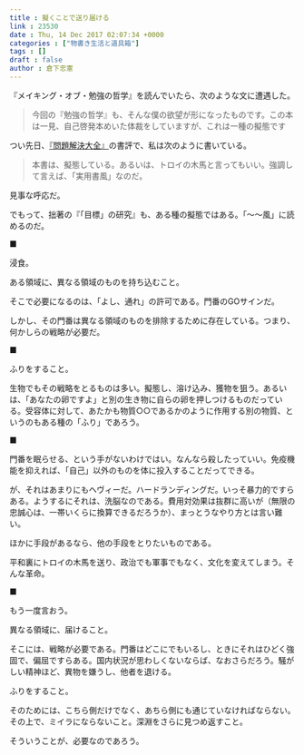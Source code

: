 ```yaml
---
title : 擬くことで送り届ける
link : 23530
date : Thu, 14 Dec 2017 02:07:34 +0000
categories : ["物書き生活と道具箱"]
tags : []
draft : false
author : 倉下忠憲
---
```


『メイキング・オブ・勉強の哲学』を読んでいたら、次のような文に遭遇した。

<blockquote>今回の『勉強の哲学』も、そんな僕の欲望が形になったものです。この本は一見、自己啓発本めいた体裁をしていますが、これは一種の擬態です</blockquote>

つい先日、<a href="https://rashita.net/blog/?p=23365" title="【書評】『問題解決大全』（読書猿） – R-style">『問題解決大全』</a>の書評で、私は次のように書いている。

<blockquote>本書は、擬態している。あるいは、トロイの木馬と言ってもいい。強調して言えば、「実用書風」なのだ。</blockquote>

見事な呼応だ。

でもって、拙著の『「目標」の研究』も、ある種の擬態ではある。「〜〜風」に読めるのだ。

■

浸食。

ある領域に、異なる領域のものを持ち込むこと。

そこで必要になるのは、「よし、通れ」の許可である。門番のGOサインだ。

しかし、その門番は異なる領域のものを排除するために存在している。つまり、何かしらの戦略が必要だ。

■

ふりをすること。

生物でもその戦略をとるものは多い。擬態し、溶け込み、獲物を狙う。あるいは、「あなたの卵ですよ」と別の生き物に自らの卵を押しつけるものだっている。受容体に対して、あたかも物質○○であるかのように作用する別の物質、というのもある種の「ふり」であろう。

■

門番を眠らせる、という手がないわけではい。なんなら殺したっていい。免疫機能を抑えれば、「自己」以外のものを体に投入することだってできる。

が、それはあまりにもヘヴィーだ。ハードランディングだ。いっそ暴力的ですらある。ようするにそれは、洗脳なのである。費用対効果は抜群に高いが（無限の忠誠心は、一帯いくらに換算できるだろうか）、まっとうなやり方とは言い難い。

ほかに手段があるなら、他の手段をとりたいものである。

平和裏にトロイの木馬を送り、政治でも軍事でもなく、文化を変えてしまう。そんな革命。

■

もう一度言おう。

異なる領域に、届けること。

そこには、戦略が必要である。門番はどこにでもいるし、ときにそれはひどく強固で、偏屈ですらある。国内状況が思わしくないならば、なおさらだろう。騒がしい精神ほど、異物を嫌うし、他者を退ける。

ふりをすること。

そのためには、こちら側だけでなく、あちら側にも通じていなければならない。その上で、ミイラにならないこと。深淵をさらに見つめ返すこと。

そういうことが、必要なのであろう。